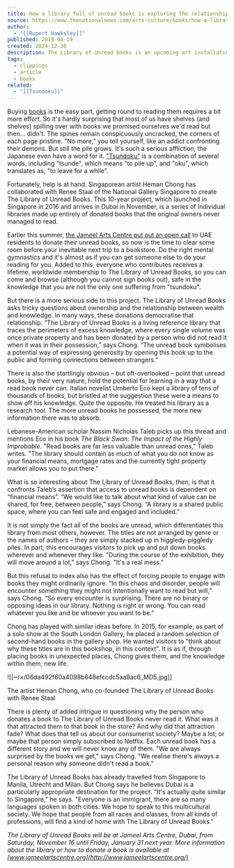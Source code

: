 ```yaml
---
title: How a library full of unread books is exploring the relationship between wealth and knowledge | The National
source: https://www.thenationalnews.com/arts-culture/books/how-a-library-full-of-unread-books-is-exploring-the-relationship-between-wealth-and-knowledge-1.897804?utm_source=perplexity
author:
  - "[[Rupert Hawksley]]"
published: 2019-08-19
created: 2024-12-30
description: The Library of Unread Books is an upcoming art installation made up entirely of books unread by their original owners
tags:
  - clippings
  - article
  - books
related:
  - "[[Tsundoku]]"
---
```

Buying [books](https://jameelartscentre.org/whats-on/open-call-the-library-of-unread-books/) is the easy part, getting round to reading them requires a bit more effort. So it's hardly surprising that most of us have shelves (and shelves) spilling over with books we promised ourselves we'd read but then… didn't. The spines remain conspicuously uncracked, the corners of each page pristine. "No more," you tell yourself, like an addict confronting their demons. But still the pile grows. It's such a serious affliction, the Japanese even have a word for it. ["Tsundoku"](https://www.thenational.ae/arts-culture/books/my-favourite-reads-charlie-mitchell-1.701542) is a combination of several words, including "tsunde", which means "to pile up", and "oku", which translates as, "to leave for a while".

Fortunately, help is at hand. Singaporean artist Heman Chong has collaborated with Renee Staal of the National Gallery Singapore to create The Library of Unread Books. This 10-year project, which launched in Singapore in 2016 and arrives in Dubai in November, is a series of individual libraries made up entirely of donated books that the original owners never managed to read.

Earlier this summer, [the Jameel Arts Centre put out an open call](https://jameelartscentre.org/whats-on/open-call-the-library-of-unread-books/) to UAE residents to donate their unread books, so now is the time to clear some room before your inevitable next trip to a bookstore. Do the right mental gymnastics and it's almost as if you can get someone else to do your reading for you. Added to this, everyone who contributes receives a lifetime, worldwide membership to The Library of Unread Books, so you can come and browse (although you cannot sign books out), safe in the knowledge that you are not the only one suffering from "tsundoku".

But there is a more serious side to this project. The Library of Unread Books asks tricky questions about ownership and the relationship between wealth and knowledge. In many ways, these donations democratise that relationship. “The Library of Unread Books is a living reference library that traces the perimeters of excess knowledge, where every single volume was once private property and has been donated by a person who did not read it when it was in their possession,” says Chong. “The unread book symbolises a potential way of expressing generosity by opening this book up to the public and forming connections between strangers.”

There is also the startlingly obvious – but oft-overlooked – point that unread books, by their very nature, hold the potential for learning in a way that a read book never can. Italian novelist Umberto Eco kept a library of tens of thousands of books, but bristled at the suggestion these were a means to show off his knowledge. Quite the opposite. He treated his library as a research tool. The more unread books he possessed, the more new information there was to absorb.

Lebanese-American scholar Nassim Nicholas Taleb picks up this thread and mentions Eco in his book *The Black Swan: The Impact of the Highly Improbable*. "Read books are far less valuable than unread ones," Taleb writes. "The library should contain as much of what you do not know as your financial means, mortgage rates and the currently tight property market allows you to put there."

What is so interesting about The Library of Unread Books, then, is that it confronts Taleb’s assertion that access to unread books is dependent on “financial means”. “We would like to talk about what kind of value can be shared, for free, between people,” says Chong. “A library is a shared public space, where you can feel safe and engaged and included.”

It is not simply the fact all of the books are unread, which differentiates this library from most others, however. The titles are not arranged by genre or the names of authors – they are simply stacked up in higgledy-piggledy piles. In part, this encourages visitors to pick up and put down books wherever and whenever they like. "During the course of the exhibition, they will move around a lot," says Chong. "It's a real mess."

But this refusal to index also has the effect of forcing people to engage with books they might ordinarily ignore. “In this chaos and disorder, people will encounter something they might not intentionally want to read but will,” says Chong. “So every encounter is surprising. There are no binary or opposing ideas in our library. Nothing is right or wrong. You can read whatever you like and be whoever you want to be.”

Chong has played with similar ideas before. In 2015, for example, as part of a solo show at the South London Gallery, he placed a random selection of second-­hand books in the gallery shop. He wanted visitors to "think about why these titles are in this bookshop, in this context". It is as if, through placing books in unexpected places, Chong gives them, and the knowledge within them, new life.

![[~/×/06da492f60a4098b648efccdc5aa9ac6_MD5.jpg]]

The artist Heman Chong, who co-founded The Library of Unread Books with Renee Staal

There is plenty of added intrigue in questioning why the person who donates a book to The Library of Unread Books never read it. What was it that attracted them to that book in the store? And why did that attraction fade? What does that tell us about our consumerist society? Maybe a lot; or maybe that person simply subscribed to Netflix. Each unread book has a different story and we will never know any of them. "We are always surprised by the books we get," says Chong. "We realise there's always a personal reason why someone didn't read a book."

The Library of Unread Books has already travelled from Singapore to Manila, Utrecht and Milan. But Chong says he believes Dubai is a particularly appropriate destination for the project. "It's actually quite similar to Singapore," he says. "Everyone is an immigrant, there are so many languages spoken in both cities. We hope to speak to this multicultural society. We hope that people from all races and classes, from all kinds of professions, will find a kind of home with The Library of Unread Books."  

*The Library of Unread Books will be at Jameel Arts Centre, Dubai, from Saturday, November 16 until Friday, January 31 next year. More information about the library or how to donate a book is available at [www.jameelartscentre.org](http://www.jameelartscentre.org/)*